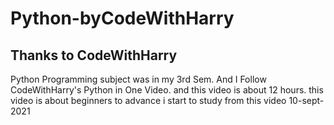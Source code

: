 # Python-byCodeWithHarry
## Thanks to CodeWithHarry

Python Programming subject was in my 3rd Sem. 
And I Follow CodeWithHarry's Python in One Video. and this video is about 12 hours. this video is about beginners to advance 
i start to study from this video 10-sept-2021
